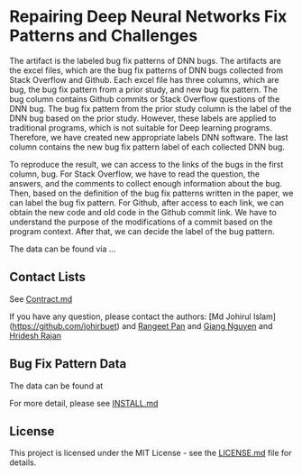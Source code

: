 # Repairing Deep Neural Networks Fix Patterns and Challenges
The artifact is the labeled bug fix patterns of DNN bugs. The artifacts are the excel files, which are the bug fix patterns of DNN bugs collected from Stack Overflow and Github. Each excel file has three columns, which are bug, the bug fix pattern from a prior study, and new bug fix pattern. The bug column contains Github commits or Stack Overflow questions of the DNN bug. The bug fix pattern from the prior study column is the label of the DNN bug based on the prior study. However, these labels are applied to traditional programs, which is not suitable for Deep learning programs. Therefore, we have created new appropriate labels DNN software. The last column contains the new bug fix pattern label of each collected DNN bug.

To reproduce the result, we can access to the links of the bugs in the first column, bug. For Stack Overflow, we have to read the question, the answers, and the comments to collect enough information about the bug. Then, based on the definition of the bug fix patterns written in the paper, we can label the bug fix pattern. For Github, after access to each link, we can obtain the new code and old code in the Github commit link. We have to understand the purpose of the modifications of a commit based on the program context. After that, we can decide the label of the bug pattern.

The data can be found via ...

## Contact Lists
See [Contract.md](./CONTACT.md)

If you have any question, please contact the authors: [Md Johirul Islam] (https://github.com/johirbuet) and [Rangeet Pan](https://github.com/rangeetpan) and [Giang Nguyen](https://github.com/giangnm58) and [Hridesh Rajan](https://github.com/hridesh)


## Bug Fix Pattern Data
The data can be found at 

For more detail, please see [INSTALL.md](./INSTALL)

## License
This project is licensed under the MIT License - see the [LICENSE.md](./INSTALL) file for details.